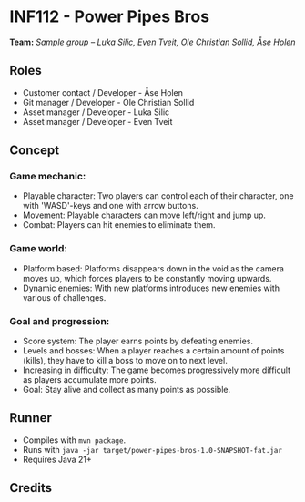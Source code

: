 # INF112 - Power Pipes Bros
**Team:** *Sample group* – *Luka Silic, Even Tveit, Ole Christian Sollid, Åse Holen*

## Roles
- Customer contact / Developer - Åse Holen
- Git manager / Developer - Ole Christian Sollid
- Asset manager / Developer - Luka Silic
- Asset manager / Developer - Even Tveit

## Concept

### Game mechanic:
- Playable character: Two players can control each of their character, one with 'WASD'-keys and one with arrow buttons.
- Movement: Playable characters can move left/right and jump up.
- Combat: Players can hit enemies to eliminate them.

### Game world:
- Platform based: Platforms disappears down in the void as the camera moves up, which forces players to be constantly moving upwards.
- Dynamic enemies: With new platforms introduces new enemies with various of challenges.

### Goal and progression:
- Score system: The player earns points by defeating enemies.
- Levels and bosses: When a player reaches a certain amount of points (kills), they have to kill a boss to move on to next level.
- Increasing in difficulty: The game becomes progressively more difficult as players accumulate more points.
- Goal: Stay alive and collect as many points as possible.

## Runner
* Compiles with `mvn package`.
* Runs with `java -jar target/power-pipes-bros-1.0-SNAPSHOT-fat.jar`
* Requires Java 21+

## Credits
